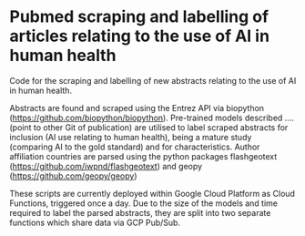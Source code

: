 # Pubmed scraping and labelling of articles relating to the use of AI in human health

Code for the scraping and labelling of new abstracts relating to the use of AI in human health.

Abstracts are found and scraped using the Entrez API via biopython (https://github.com/biopython/biopython). Pre-trained models described .... (point to other Git of publication) are utilised to label scraped abstracts for inclusion (AI use relating to human health), being a mature study (comparing AI to the gold standard) and for characteristics. Author affiliation countries are parsed using the python packages flashgeotext (https://github.com/iwpnd/flashgeotext) and geopy (https://github.com/geopy/geopy)

These scripts are currently deployed within Google Cloud Platform as Cloud Functions, triggered once a day.
Due to the size of the models and time required to label the parsed abstracts, they are split into two separate functions which share data via GCP Pub/Sub.
